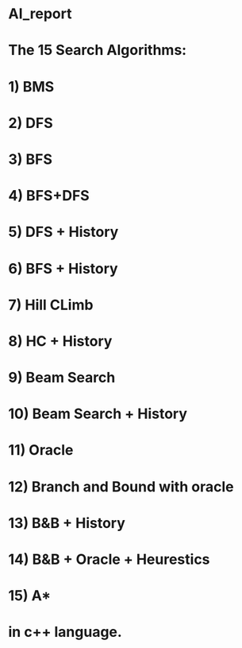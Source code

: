 # AI_report
# The 15 Search Algorithms:
# 1) BMS
# 2) DFS
# 3) BFS
# 4) BFS+DFS
# 5) DFS + History
# 6) BFS + History
# 7) Hill CLimb
# 8) HC + History
# 9) Beam Search
# 10) Beam Search + History
# 11) Oracle
# 12) Branch and Bound with oracle
# 13) B&B + History
# 14) B&B + Oracle + Heurestics
# 15) A*
# in c++ language.
